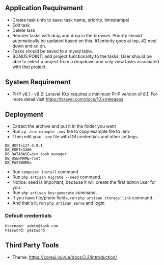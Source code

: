 ## Application Requirement
- Create task (info to save: task name, priority, timestamps)
- Edit task
- Delete task
- Reorder tasks with drag and drop in the browser. Priority should automatically be updated based on this. #1 priority goes at top, #2 next down and so on.
- Tasks should be saved to a mysql table.
- BONUS POINT: add project functionality to the tasks. User should be able to select a project from a dropdown and only view tasks associated with that project.

## System Requirement
- PHP v8.1 - v8.2: Laravel 10.x requires a minimum PHP version of 8.1. For more detail visit https://laravel.com/docs/10.x/releases

## Deployment
- Extract the archive and put it in the folder you want
- Run `cp .env.example .env` file to copy example file to .env
- Then edit your `.env` file with DB credentials and other settings.
```
DB_HOST=127.0.0.1
DB_PORT=3306
DB_DATABASE=dev_task_manager
DB_USERNAME=root
DB_PASSWORD=
```
- Run `composer install` command
- Run `php artisan migrate --seed` command.
- Notice: seed is important, because it will create the first admin user for you.
- Run `php artisan key:generate` command.
- If you have file/photo fields, run `php artisan storage:link` command.
- And that's it, run `php artisan serve` and login:

### Default credentials
```
Username: admin@task.com
Password: password
```

## Third Party Tools
- Theme: https://coreui.io/vue/docs/3.2/introduction/
